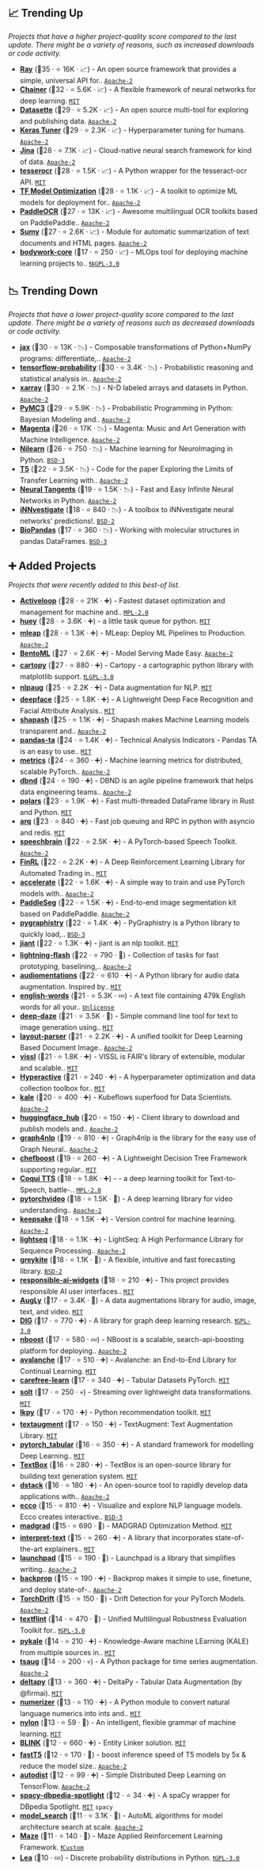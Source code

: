 ## 📈 Trending Up

_Projects that have a higher project-quality score compared to the last update. There might be a variety of reasons, such as increased downloads or code activity._

- <b><a href="https://github.com/ray-project/ray">Ray</a></b> (🥇35 ·  ⭐ 16K · 📈) - An open source framework that provides a simple, universal API for.. <code><a href="http://bit.ly/3nYMfla">Apache-2</a></code>
- <b><a href="https://github.com/chainer/chainer">Chainer</a></b> (🥈32 ·  ⭐ 5.6K · 📈) - A flexible framework of neural networks for deep learning. <code><a href="http://bit.ly/34MBwT8">MIT</a></code>
- <b><a href="https://github.com/simonw/datasette">Datasette</a></b> (🥇29 ·  ⭐ 5.2K · 📈) - An open source multi-tool for exploring and publishing data. <code><a href="http://bit.ly/3nYMfla">Apache-2</a></code>
- <b><a href="https://github.com/keras-team/keras-tuner">Keras Tuner</a></b> (🥇29 ·  ⭐ 2.3K · 📈) - Hyperparameter tuning for humans. <code><a href="http://bit.ly/3nYMfla">Apache-2</a></code> <code><img src="https://git.io/JLy1A" style="display:inline;" width="13" height="13"></code>
- <b><a href="https://github.com/jina-ai/jina">Jina</a></b> (🥉28 ·  ⭐ 7.1K · 📈) - Cloud-native neural search framework for kind of data. <code><a href="http://bit.ly/3nYMfla">Apache-2</a></code>
- <b><a href="https://github.com/sirfz/tesserocr">tesserocr</a></b> (🥈28 ·  ⭐ 1.5K · 📈) - A Python wrapper for the tesseract-ocr API. <code><a href="http://bit.ly/34MBwT8">MIT</a></code>
- <b><a href="https://github.com/tensorflow/model-optimization">TF Model Optimization</a></b> (🥈28 ·  ⭐ 1.1K · 📈) - A toolkit to optimize ML models for deployment for.. <code><a href="http://bit.ly/3nYMfla">Apache-2</a></code> <code><img src="https://git.io/JLy1A" style="display:inline;" width="13" height="13"></code>
- <b><a href="https://github.com/PaddlePaddle/PaddleOCR">PaddleOCR</a></b> (🥈27 ·  ⭐ 13K · 📈) - Awesome multilingual OCR toolkits based on PaddlePaddle.. <code><a href="http://bit.ly/3nYMfla">Apache-2</a></code> <code><img src="https://git.io/JLy1M" style="display:inline;" width="13" height="13"></code>
- <b><a href="https://github.com/miso-belica/sumy">Sumy</a></b> (🥈27 ·  ⭐ 2.6K · 📈) - Module for automatic summarization of text documents and HTML pages. <code><a href="http://bit.ly/3nYMfla">Apache-2</a></code>
- <b><a href="https://github.com/bodywork-ml/bodywork-core">bodywork-core</a></b> (🥉17 ·  ⭐ 250 · 📈) - MLOps tool for deploying machine learning projects to.. <code><a href="http://bit.ly/3pwmjO5">❗️AGPL-3.0</a></code>

## 📉 Trending Down

_Projects that have a lower project-quality score compared to the last update. There might be a variety of reasons such as decreased downloads or code activity._

- <b><a href="https://github.com/google/jax">jax</a></b> (🥈30 ·  ⭐ 13K · 📉) - Composable transformations of Python+NumPy programs: differentiate,.. <code><a href="http://bit.ly/3nYMfla">Apache-2</a></code>
- <b><a href="https://github.com/tensorflow/probability">tensorflow-probability</a></b> (🥇30 ·  ⭐ 3.4K · 📉) - Probabilistic reasoning and statistical analysis in.. <code><a href="http://bit.ly/3nYMfla">Apache-2</a></code> <code><img src="https://git.io/JLy1A" style="display:inline;" width="13" height="13"></code>
- <b><a href="https://github.com/pydata/xarray">xarray</a></b> (🥈30 ·  ⭐ 2.1K · 📉) - N-D labeled arrays and datasets in Python. <code><a href="http://bit.ly/3nYMfla">Apache-2</a></code>
- <b><a href="https://github.com/pymc-devs/pymc3">PyMC3</a></b> (🥇29 ·  ⭐ 5.9K · 📉) - Probabilistic Programming in Python: Bayesian Modeling and.. <code><a href="http://bit.ly/3nYMfla">Apache-2</a></code>
- <b><a href="https://github.com/magenta/magenta">Magenta</a></b> (🥈26 ·  ⭐ 17K · 📉) - Magenta: Music and Art Generation with Machine Intelligence. <code><a href="http://bit.ly/3nYMfla">Apache-2</a></code> <code><img src="https://git.io/JLy1A" style="display:inline;" width="13" height="13"></code>
- <b><a href="https://github.com/nilearn/nilearn">Nilearn</a></b> (🥈26 ·  ⭐ 750 · 📉) - Machine learning for NeuroImaging in Python. <code><a href="http://bit.ly/3aKzpTv">BSD-3</a></code> <code><img src="https://git.io/JLy1F" style="display:inline;" width="13" height="13"></code>
- <b><a href="https://github.com/google-research/text-to-text-transfer-transformer">T5</a></b> (🥉22 ·  ⭐ 3.5K · 📉) - Code for the paper Exploring the Limits of Transfer Learning with.. <code><a href="http://bit.ly/3nYMfla">Apache-2</a></code> <code><img src="https://git.io/JLy1A" style="display:inline;" width="13" height="13"></code>
- <b><a href="https://github.com/google/neural-tangents">Neural Tangents</a></b> (🥉19 ·  ⭐ 1.5K · 📉) - Fast and Easy Infinite Neural Networks in Python. <code><a href="http://bit.ly/3nYMfla">Apache-2</a></code>
- <b><a href="https://github.com/albermax/innvestigate">iNNvestigate</a></b> (🥉18 ·  ⭐ 840 · 📉) - A toolbox to iNNvestigate neural networks' predictions!. <code><a href="http://bit.ly/3rqEWVr">BSD-2</a></code> <code><img src="https://git.io/JLy1A" style="display:inline;" width="13" height="13"></code>
- <b><a href="https://github.com/rasbt/biopandas">BioPandas</a></b> (🥉17 ·  ⭐ 360 · 📉) - Working with molecular structures in pandas DataFrames. <code><a href="http://bit.ly/3aKzpTv">BSD-3</a></code> <code><img src="https://git.io/JLy1S" style="display:inline;" width="13" height="13"></code>

## ➕ Added Projects

_Projects that were recently added to this best-of list._

- <b><a href="https://github.com/activeloopai/Hub">Activeloop</a></b> (🥈28 ·  ⭐ 21K · ➕) - Fastest dataset optimization and management for machine and.. <code><a href="http://bit.ly/3postzC">MPL-2.0</a></code>
- <b><a href="https://github.com/coleifer/huey">huey</a></b> (🥈28 ·  ⭐ 3.6K · ➕) - a little task queue for python. <code><a href="http://bit.ly/34MBwT8">MIT</a></code>
- <b><a href="https://github.com/combust/mleap">mleap</a></b> (🥈28 ·  ⭐ 1.3K · ➕) - MLeap: Deploy ML Pipelines to Production. <code><a href="http://bit.ly/3nYMfla">Apache-2</a></code>
- <b><a href="https://github.com/bentoml/BentoML">BentoML</a></b> (🥇27 ·  ⭐ 2.6K · ➕) - Model Serving Made Easy. <code><a href="http://bit.ly/3nYMfla">Apache-2</a></code>
- <b><a href="https://github.com/SciTools/cartopy">cartopy</a></b> (🥈27 ·  ⭐ 880 · ➕) - Cartopy - a cartographic python library with matplotlib support. <code><a href="http://bit.ly/37RvQcA">❗️LGPL-3.0</a></code>
- <b><a href="https://github.com/makcedward/nlpaug">nlpaug</a></b> (🥈25 ·  ⭐ 2.2K · ➕) - Data augmentation for NLP. <code><a href="http://bit.ly/34MBwT8">MIT</a></code>
- <b><a href="https://github.com/serengil/deepface">deepface</a></b> (🥈25 ·  ⭐ 1.8K · ➕) - A Lightweight Deep Face Recognition and Facial Attribute Analysis.. <code><a href="http://bit.ly/34MBwT8">MIT</a></code>
- <b><a href="https://github.com/MAIF/shapash">shapash</a></b> (🥈25 ·  ⭐ 1.1K · ➕) - Shapash makes Machine Learning models transparent and.. <code><a href="http://bit.ly/3nYMfla">Apache-2</a></code> <code><img src="https://git.io/JLy1E" style="display:inline;" width="13" height="13"></code>
- <b><a href="https://github.com/twopirllc/pandas-ta">pandas-ta</a></b> (🥉24 ·  ⭐ 1.4K · ➕) - Technical Analysis Indicators - Pandas TA is an easy to use.. <code><a href="http://bit.ly/34MBwT8">MIT</a></code> <code><img src="https://git.io/JLy1S" style="display:inline;" width="13" height="13"></code>
- <b><a href="https://github.com/PyTorchLightning/metrics">metrics</a></b> (🥉24 ·  ⭐ 360 · ➕) - Machine learning metrics for distributed, scalable PyTorch.. <code><a href="http://bit.ly/3nYMfla">Apache-2</a></code> <code><img src="https://git.io/JLy1Q" style="display:inline;" width="13" height="13"></code>
- <b><a href="https://github.com/databand-ai/dbnd">dbnd</a></b> (🥉24 ·  ⭐ 190 · ➕) - DBND is an agile pipeline framework that helps data engineering teams.. <code><a href="http://bit.ly/3nYMfla">Apache-2</a></code>
- <b><a href="https://github.com/pola-rs/polars">polars</a></b> (🥉23 ·  ⭐ 1.9K · ➕) - Fast multi-threaded DataFrame library in Rust and Python. <code><a href="http://bit.ly/34MBwT8">MIT</a></code>
- <b><a href="https://github.com/samuelcolvin/arq">arq</a></b> (🥉23 ·  ⭐ 840 · ➕) - Fast job queuing and RPC in python with asyncio and redis. <code><a href="http://bit.ly/34MBwT8">MIT</a></code>
- <b><a href="https://github.com/speechbrain/speechbrain">speechbrain</a></b> (🥉22 ·  ⭐ 2.5K · ➕) - A PyTorch-based Speech Toolkit. <code><a href="http://bit.ly/3nYMfla">Apache-2</a></code> <code><img src="https://git.io/JLy1Q" style="display:inline;" width="13" height="13"></code>
- <b><a href="https://github.com/AI4Finance-LLC/FinRL">FinRL</a></b> (🥉22 ·  ⭐ 2.2K · ➕) - A Deep Reinforcement Learning Library for Automated Trading in.. <code><a href="http://bit.ly/34MBwT8">MIT</a></code>
- <b><a href="https://github.com/huggingface/accelerate">accelerate</a></b> (🥈22 ·  ⭐ 1.6K · ➕) - A simple way to train and use PyTorch models with.. <code><a href="http://bit.ly/3nYMfla">Apache-2</a></code> <code><img src="https://git.io/JLy1Q" style="display:inline;" width="13" height="13"></code>
- <b><a href="https://github.com/PaddlePaddle/PaddleSeg">PaddleSeg</a></b> (🥉22 ·  ⭐ 1.5K · ➕) - End-to-end image segmentation kit based on PaddlePaddle. <code><a href="http://bit.ly/3nYMfla">Apache-2</a></code> <code><img src="https://git.io/JLy1M" style="display:inline;" width="13" height="13"></code>
- <b><a href="https://github.com/graphistry/pygraphistry">pygraphistry</a></b> (🥈22 ·  ⭐ 1.4K · ➕) - PyGraphistry is a Python library to quickly load,.. <code><a href="http://bit.ly/3aKzpTv">BSD-3</a></code> <code><img src="https://git.io/JLy1E" style="display:inline;" width="13" height="13"></code>
- <b><a href="https://github.com/nyu-mll/jiant">jiant</a></b> (🥉22 ·  ⭐ 1.3K · ➕) - jiant is an nlp toolkit. <code><a href="http://bit.ly/34MBwT8">MIT</a></code>
- <b><a href="https://github.com/PyTorchLightning/lightning-flash">lightning-flash</a></b> (🥈22 ·  ⭐ 790 · 🐣) - Collection of tasks for fast prototyping, baselining,.. <code><a href="http://bit.ly/3nYMfla">Apache-2</a></code> <code><img src="https://git.io/JLy1Q" style="display:inline;" width="13" height="13"></code>
- <b><a href="https://github.com/iver56/audiomentations">audiomentations</a></b> (🥉22 ·  ⭐ 610 · ➕) - A Python library for audio data augmentation. Inspired by.. <code><a href="http://bit.ly/34MBwT8">MIT</a></code>
- <b><a href="https://github.com/dwyl/english-words">english-words</a></b> (🥉21 ·  ⭐ 5.3K · 💤) - A text file containing 479k English words for all your.. <code><a href="http://bit.ly/3rvuUlR">Unlicense</a></code>
- <b><a href="https://github.com/lucidrains/deep-daze">deep-daze</a></b> (🥉21 ·  ⭐ 3.5K · 🐣) - Simple command line tool for text to image generation using.. <code><a href="http://bit.ly/34MBwT8">MIT</a></code>
- <b><a href="https://github.com/Layout-Parser/layout-parser">layout-parser</a></b> (🥉21 ·  ⭐ 2.2K · ➕) - A unified toolkit for Deep Learning Based Document Image.. <code><a href="http://bit.ly/3nYMfla">Apache-2</a></code>
- <b><a href="https://github.com/facebookresearch/vissl">vissl</a></b> (🥉21 ·  ⭐ 1.8K · ➕) - VISSL is FAIR's library of extensible, modular and scalable.. <code><a href="http://bit.ly/34MBwT8">MIT</a></code> <code><img src="https://git.io/JLy1Q" style="display:inline;" width="13" height="13"></code>
- <b><a href="https://github.com/SimonBlanke/Hyperactive">Hyperactive</a></b> (🥉21 ·  ⭐ 240 · ➕) - A hyperparameter optimization and data collection toolbox for.. <code><a href="http://bit.ly/34MBwT8">MIT</a></code>
- <b><a href="https://github.com/kubeflow-kale/kale">kale</a></b> (🥉20 ·  ⭐ 400 · ➕) - Kubeflows superfood for Data Scientists. <code><a href="http://bit.ly/3nYMfla">Apache-2</a></code> <code><img src="https://git.io/JLy1E" style="display:inline;" width="13" height="13"></code>
- <b><a href="https://github.com/huggingface/huggingface_hub">huggingface_hub</a></b> (🥉20 ·  ⭐ 150 · ➕) - Client library to download and publish models and.. <code><a href="http://bit.ly/3nYMfla">Apache-2</a></code>
- <b><a href="https://github.com/graph4ai/graph4nlp">graph4nlp</a></b> (🥉19 ·  ⭐ 810 · ➕) - Graph4nlp is the library for the easy use of Graph Neural.. <code><a href="http://bit.ly/3nYMfla">Apache-2</a></code> <code><img src="https://git.io/JLy1Q" style="display:inline;" width="13" height="13"></code>
- <b><a href="https://github.com/serengil/chefboost">chefboost</a></b> (🥉19 ·  ⭐ 260 · ➕) - A Lightweight Decision Tree Framework supporting regular.. <code><a href="http://bit.ly/34MBwT8">MIT</a></code>
- <b><a href="https://github.com/coqui-ai/TTS">Coqui TTS</a></b> (🥉18 ·  ⭐ 1.8K · ➕) - - a deep learning toolkit for Text-to-Speech, battle-.. <code><a href="http://bit.ly/3postzC">MPL-2.0</a></code> <code><img src="https://git.io/JLy1Q" style="display:inline;" width="13" height="13"></code> <code><img src="https://git.io/JLy1A" style="display:inline;" width="13" height="13"></code>
- <b><a href="https://github.com/facebookresearch/pytorchvideo">pytorchvideo</a></b> (🥉18 ·  ⭐ 1.5K · 🐣) - A deep learning library for video understanding.. <code><a href="http://bit.ly/3nYMfla">Apache-2</a></code> <code><img src="https://git.io/JLy1Q" style="display:inline;" width="13" height="13"></code>
- <b><a href="https://github.com/replicate/keepsake">keepsake</a></b> (🥉18 ·  ⭐ 1.5K · ➕) - Version control for machine learning. <code><a href="http://bit.ly/3nYMfla">Apache-2</a></code>
- <b><a href="https://github.com/bytedance/lightseq">lightseq</a></b> (🥉18 ·  ⭐ 1.1K · ➕) - LightSeq: A High Performance Library for Sequence Processing.. <code><a href="http://bit.ly/3nYMfla">Apache-2</a></code>
- <b><a href="https://github.com/linkedin/greykite">greykite</a></b> (🥉18 ·  ⭐ 1.1K · 🐣) - A flexible, intuitive and fast forecasting library. <code><a href="http://bit.ly/3rqEWVr">BSD-2</a></code>
- <b><a href="https://github.com/microsoft/responsible-ai-widgets">responsible-ai-widgets</a></b> (🥉18 ·  ⭐ 210 · ➕) - This project provides responsible AI user interfaces.. <code><a href="http://bit.ly/34MBwT8">MIT</a></code> <code><img src="https://git.io/JLy1Q" style="display:inline;" width="13" height="13"></code> <code><img src="https://git.io/JLy1A" style="display:inline;" width="13" height="13"></code> <code><img src="https://git.io/JLy1E" style="display:inline;" width="13" height="13"></code>
- <b><a href="https://github.com/facebookresearch/AugLy">AugLy</a></b> (🥉17 ·  ⭐ 3.4K · 🐣) - A data augmentations library for audio, image, text, and video. <code><a href="http://bit.ly/34MBwT8">MIT</a></code>
- <b><a href="https://github.com/divelab/DIG">DIG</a></b> (🥉17 ·  ⭐ 770 · ➕) - A library for graph deep learning research. <code><a href="http://bit.ly/2M0xdwT">❗️GPL-3.0</a></code>
- <b><a href="https://github.com/koursaros-ai/nboost">nboost</a></b> (🥉17 ·  ⭐ 580 · 💤) - NBoost is a scalable, search-api-boosting platform for deploying.. <code><a href="http://bit.ly/3nYMfla">Apache-2</a></code>
- <b><a href="https://github.com/ContinualAI/avalanche">avalanche</a></b> (🥉17 ·  ⭐ 510 · ➕) - Avalanche: an End-to-End Library for Continual Learning. <code><a href="http://bit.ly/34MBwT8">MIT</a></code>
- <b><a href="https://github.com/carefree0910/carefree-learn">carefree-learn</a></b> (🥇17 ·  ⭐ 340 · ➕) - Tabular Datasets PyTorch. <code><a href="http://bit.ly/34MBwT8">MIT</a></code> <code><img src="https://git.io/JLy1Q" style="display:inline;" width="13" height="13"></code>
- <b><a href="https://github.com/MIPT-Oulu/solt">solt</a></b> (🥉17 ·  ⭐ 250 · 💀) - Streaming over lightweight data transformations. <code><a href="http://bit.ly/34MBwT8">MIT</a></code>
- <b><a href="https://github.com/lenskit/lkpy">lkpy</a></b> (🥉17 ·  ⭐ 170 · ➕) - Python recommendation toolkit. <code><a href="http://bit.ly/34MBwT8">MIT</a></code>
- <b><a href="https://github.com/dsfsi/textaugment">textaugment</a></b> (🥉17 ·  ⭐ 150 · ➕) - TextAugment: Text Augmentation Library. <code><a href="http://bit.ly/34MBwT8">MIT</a></code>
- <b><a href="https://github.com/manujosephv/pytorch_tabular">pytorch_tabular</a></b> (🥉16 ·  ⭐ 350 · ➕) - A standard framework for modelling Deep Learning.. <code><a href="http://bit.ly/34MBwT8">MIT</a></code> <code><img src="https://git.io/JLy1Q" style="display:inline;" width="13" height="13"></code>
- <b><a href="https://github.com/RUCAIBox/TextBox">TextBox</a></b> (🥉16 ·  ⭐ 280 · ➕) - TextBox is an open-source library for building text generation system. <code><a href="http://bit.ly/34MBwT8">MIT</a></code>
- <b><a href="https://github.com/dstackai/dstack">dstack</a></b> (🥉16 ·  ⭐ 180 · ➕) - An open-source tool to rapidly develop data applications with.. <code><a href="http://bit.ly/3nYMfla">Apache-2</a></code>
- <b><a href="https://github.com/jalammar/ecco">ecco</a></b> (🥉15 ·  ⭐ 810 · ➕) - Visualize and explore NLP language models. Ecco creates interactive.. <code><a href="http://bit.ly/3aKzpTv">BSD-3</a></code> <code><img src="https://git.io/JLy1Q" style="display:inline;" width="13" height="13"></code>
- <b><a href="https://github.com/facebookresearch/madgrad">madgrad</a></b> (🥉15 ·  ⭐ 690 · 🐣) - MADGRAD Optimization Method. <code><a href="http://bit.ly/34MBwT8">MIT</a></code> <code><img src="https://git.io/JLy1Q" style="display:inline;" width="13" height="13"></code>
- <b><a href="https://github.com/interpretml/interpret-text">interpret-text</a></b> (🥉15 ·  ⭐ 260 · ➕) - A library that incorporates state-of-the-art explainers.. <code><a href="http://bit.ly/34MBwT8">MIT</a></code> <code><img src="https://git.io/JLy1E" style="display:inline;" width="13" height="13"></code>
- <b><a href="https://github.com/deepmind/launchpad">launchpad</a></b> (🥉15 ·  ⭐ 190 · 🐣) - Launchpad is a library that simplifies writing.. <code><a href="http://bit.ly/3nYMfla">Apache-2</a></code> <code><img src="https://git.io/JLy1A" style="display:inline;" width="13" height="13"></code>
- <b><a href="https://github.com/backprop-ai/backprop">backprop</a></b> (🥉15 ·  ⭐ 190 · ➕) - Backprop makes it simple to use, finetune, and deploy state-of-.. <code><a href="http://bit.ly/3nYMfla">Apache-2</a></code>
- <b><a href="https://github.com/TorchDrift/TorchDrift">TorchDrift</a></b> (🥉15 ·  ⭐ 150 · 🐣) - Drift Detection for your PyTorch Models. <code><a href="http://bit.ly/3nYMfla">Apache-2</a></code> <code><img src="https://git.io/JLy1Q" style="display:inline;" width="13" height="13"></code>
- <b><a href="https://github.com/textflint/textflint">textflint</a></b> (🥉14 ·  ⭐ 470 · 🐣) - Unified Multilingual Robustness Evaluation Toolkit for.. <code><a href="http://bit.ly/2M0xdwT">❗️GPL-3.0</a></code>
- <b><a href="https://github.com/pykale/pykale">pykale</a></b> (🥉14 ·  ⭐ 210 · ➕) - Knowledge-Aware machine LEarning (KALE) from multiple sources in.. <code><a href="http://bit.ly/34MBwT8">MIT</a></code> <code><img src="https://git.io/JLy1Q" style="display:inline;" width="13" height="13"></code>
- <b><a href="https://github.com/arundo/tsaug">tsaug</a></b> (🥉14 ·  ⭐ 200 · 💀) - A Python package for time series augmentation. <code><a href="http://bit.ly/3nYMfla">Apache-2</a></code>
- <b><a href="https://github.com/firmai/deltapy">deltapy</a></b> (🥉13 ·  ⭐ 360 · ➕) - DeltaPy - Tabular Data Augmentation (by @firmai). <code><a href="http://bit.ly/34MBwT8">MIT</a></code>
- <b><a href="https://github.com/jaidevd/numerizer">numerizer</a></b> (🥉13 ·  ⭐ 110 · ➕) - A Python module to convert natural language numerics into ints and.. <code><a href="http://bit.ly/34MBwT8">MIT</a></code>
- <b><a href="https://github.com/Palashio/nylon">nylon</a></b> (🥉13 ·  ⭐ 59 · 🐣) - An intelligent, flexible grammar of machine learning. <code><a href="http://bit.ly/34MBwT8">MIT</a></code>
- <b><a href="https://github.com/facebookresearch/BLINK">BLINK</a></b> (🥉12 ·  ⭐ 660 · ➕) - Entity Linker solution. <code><a href="http://bit.ly/34MBwT8">MIT</a></code>
- <b><a href="https://github.com/Ki6an/fastT5">fastT5</a></b> (🥉12 ·  ⭐ 170 · 🐣) - boost inference speed of T5 models by 5x & reduce the model size.. <code><a href="http://bit.ly/3nYMfla">Apache-2</a></code>
- <b><a href="https://github.com/petuum/autodist">autodist</a></b> (🥉12 ·  ⭐ 99 · ➕) - Simple Distributed Deep Learning on TensorFlow. <code><a href="http://bit.ly/3nYMfla">Apache-2</a></code> <code><img src="https://git.io/JLy1A" style="display:inline;" width="13" height="13"></code>
- <b><a href="https://github.com/MartinoMensio/spacy-dbpedia-spotlight">spacy-dbpedia-spotlight</a></b> (🥉12 ·  ⭐ 34 · ➕) - A spaCy wrapper for DBpedia Spotlight. <code><a href="http://bit.ly/34MBwT8">MIT</a></code> <code>spacy</code>
- <b><a href="https://github.com/google/model_search">model_search</a></b> (🥉11 ·  ⭐ 3.1K · 🐣) - AutoML algorithms for model architecture search at scale. <code><a href="http://bit.ly/3nYMfla">Apache-2</a></code>
- <b><a href="https://github.com/enlite-ai/maze">Maze</a></b> (🥉11 ·  ⭐ 140 · 🐣) - Maze Applied Reinforcement Learning Framework. <code><a href="https://tldrlegal.com/search?q=Custom">❗️Custom</a></code> <code><img src="https://git.io/JLy1Q" style="display:inline;" width="13" height="13"></code>
- <b><a href="http://bitbucket.org/piedenis/lea">Lea</a></b> (🥉10 · 💤) - Discrete probability distributions in Python. <code><a href="http://bit.ly/2M0xdwT">❗️GPL-3.0</a></code>

